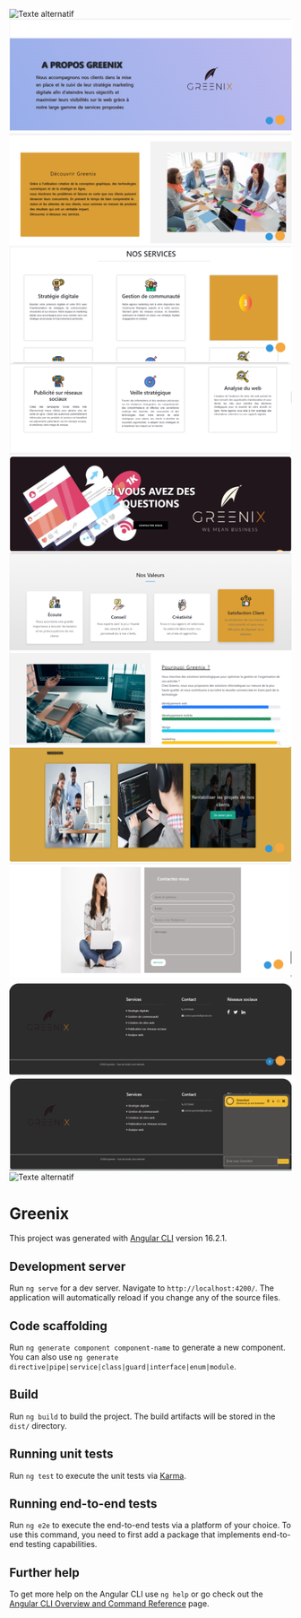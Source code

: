 
![Texte alternatif](./src/assets/ca1.png)
![Texte alternatif](./src/assets/ca2.png)
![Texte alternatif](./src/assets/ca3.png)
![Texte alternatif](./src/assets/ca4.png)
![Texte alternatif](./src/assets/ca5.png)
![Texte alternatif](./src/assets/ca6.png)
![Texte alternatif](./src/assets/ca7.png)
![Texte alternatif](./src/assets/ca8.png)
![Texte alternatif](./src/assets/ca9.png)
![Texte alternatif](./src/assets/ca10.png)
![Texte alternatif](./src/assets/ca11.png)
![Texte alternatif](./src/assets/ca12.png)
![Texte alternatif](./src/assets/ca13.png)












# Greenix

This project was generated with [Angular CLI](https://github.com/angular/angular-cli) version 16.2.1.

## Development server

Run `ng serve` for a dev server. Navigate to `http://localhost:4200/`. The application will automatically reload if you change any of the source files.

## Code scaffolding

Run `ng generate component component-name` to generate a new component. You can also use `ng generate directive|pipe|service|class|guard|interface|enum|module`.

## Build

Run `ng build` to build the project. The build artifacts will be stored in the `dist/` directory.

## Running unit tests

Run `ng test` to execute the unit tests via [Karma](https://karma-runner.github.io).

## Running end-to-end tests

Run `ng e2e` to execute the end-to-end tests via a platform of your choice. To use this command, you need to first add a package that implements end-to-end testing capabilities.

## Further help

To get more help on the Angular CLI use `ng help` or go check out the [Angular CLI Overview and Command Reference](https://angular.io/cli) page.
